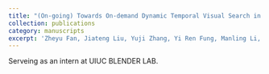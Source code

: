 ```yaml
---
title: "(On-going) Towards On-demand Dynamic Temporal Visual Search in VideoLLMs"
collection: publications
category: manuscripts
excerpt: 'Zheyu Fan, Jiateng Liu, Yuji Zhang, Yi Ren Fung, Manling Li, Yanchao Yang †, Heng Ji † '
---
```


Serveing as an intern at UIUC BLENDER LAB.
